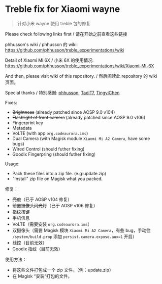 ﻿# Treble fix for Xiaomi wayne
> 针对小米 wayne 使用 treble 包的修复

Please check following links first / 请在开始之前查看这些链接

phhusson's wiki / phhusson 的 wiki: https://github.com/phhusson/treble_experimentations/wiki

Detail of Xiaomi Mi 6X / 小米 6X 的使用情况: https://github.com/phhusson/treble_experimentations/wiki/Xiaomi-Mi-6X

And then, please visit wiki of this repository. / 然后阅读此 repository 的 wiki 页面。

Special thanks / 特别感谢: [phhusson](https://github.com/phhusson), [TadiT7](https://github.com/tadit7), [TingyiChen](https://github.com/tingyichen)

Fixes:
* ~~Brightness~~ (already patched since AOSP 9.0 v104)
* ~~Flashlight of front camera~~ (already patched since AOSP 9.0 v106)
* Fingerprint key
* Metadata
* VoLTE (with app `org.codeaurora.ims`)
* Dual Camera (with Magisk module `Xiaomi Mi A2 Camera`, have some bugs)
* Wired Control (should futher fixing)
* Goodix Fingerpring (should futher fixing)

Usage:
* Pack these files into a zip file. (e.g:update.zip)
* "Install" zip file on Magisk what you packed.

修复：
* ~~亮度~~（已于 AOSP v104 修复）
* ~~前置摄像头闪光灯~~（已于 AOSP v106 修复）
* 指纹按键
* 手机信息
* VoLTE（需要安装 `org.codeaurora.ims`）
* 双摄像头（需要 Magisk 模块 `Xiaomi Mi A2 Camera`，有些 bug，手动往 `/system/build.prop` 添加 `persist.camera.expose.aux=1` 开启）
* 线控（目前无效）
* Goodix 指纹（目前无效）

使用方法：
* 将这些文件打包成一个 zip 文件。（例：update.zip）
* 在 Magisk “安装”打包的文件。